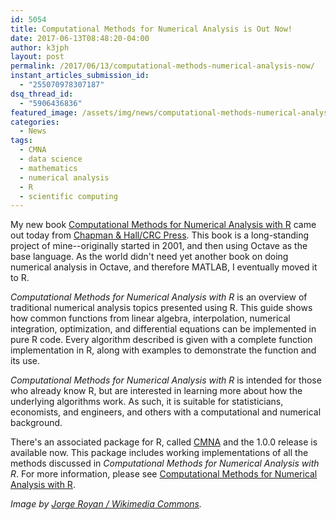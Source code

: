 ```yaml
---
id: 5054
title: Computational Methods for Numerical Analysis is Out Now!
date: 2017-06-13T08:48:20-04:00
author: k3jph
layout: post
permalink: /2017/06/13/computational-methods-numerical-analysis-now/
instant_articles_submission_id:
  - "255070978307187"
dsq_thread_id:
  - "5906436836"
featured_image: /assets/img/news/computational-methods-numerical-analysis-now-cover.webp
categories:
  - News
tags:
  - CMNA
  - data science
  - mathematics
  - numerical analysis
  - R
  - scientific computing
---
```

My new book [Computational Methods for Numerical Analysis with
R](/cmna) came out today from [Chapman & Hall/CRC
Press](https://www.crcpress.com/Computational-Methods-for-Numerical-Analysis-with-R/II/p/book/9781498723633).
This book is a long-standing project of mine--originally started
in 2001, and then using Octave as the base language.  As the world
didn't need yet another book on doing numerical analysis in Octave,
and therefore MATLAB, I eventually moved it to R.

_Computational Methods for Numerical Analysis with R_ is an overview
of traditional numerical analysis topics presented using R.  This
guide shows how common functions from linear algebra, interpolation,
numerical integration, optimization, and differential equations can
be implemented in pure R code. Every algorithm described is given
with a complete function implementation in R, along with examples
to demonstrate the function and its use.

_Computational Methods for Numerical Analysis with R_ is intended
for those who already know R, but are interested in learning more
about how the underlying algorithms work. As such, it is suitable
for statisticians, economists, and engineers, and others with a
computational and numerical background.

There's an associated package for R, called
[CMNA](https://cran.r-project.org/web/packages/cmna/index.html) and
the 1.0.0 release is available now.  This package includes working
implementations of all the methods discussed in _Computational
Methods for Numerical Analysis with R_.  For more information,
please see [Computational Methods for Numerical Analysis with
R](/cmna).

_Image by [Jorge Royan / Wikimedia
Commons](https://commons.wikimedia.org/wiki/File:A_tower_of_used_books_-_8444.webp)._
